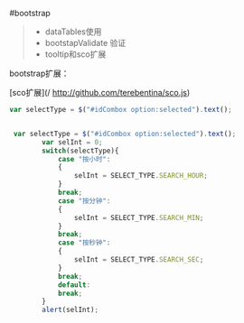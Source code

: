 #bootstrap
> * dataTables使用
> * bootstapValidate 验证
> * tooltip和sco扩展


bootstrap扩展：

[sco扩展](/ http://github.com/terebentina/sco.js)
```js
var selectType = $("#idCombox option:selected").text();


 var selectType = $("#idCombox option:selected").text();
		var selInt = 0;
        switch(selectType){
			case "按小时":
			{
				selInt = SELECT_TYPE.SEARCH_HOUR;
			}
			break;
			case "按分钟":
			{
				selInt = SELECT_TYPE.SEARCH_MIN;
			}
			break;
			case "按秒钟":
			{
				selInt = SELECT_TYPE.SEARCH_SEC;
			}
			break;
			default:
			break;
		}
		alert(selInt);





```

  






